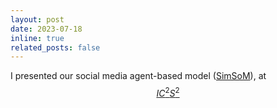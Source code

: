 ```yaml
---
layout: post
date: 2023-07-18
inline: true
related_posts: false
---
```


I presented our social media agent-based model ([SimSoM](https://github.com/osome-iu/SimSoM/)), at [$$IC^{2}S^{2}$$](https://nerds.itu.dk/2022/07/22/ic2s2-2023-in-copenhagen/) 